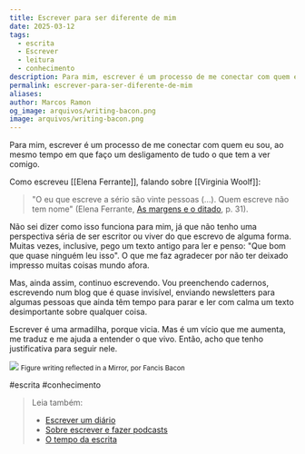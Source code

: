 ```yaml
---
title: Escrever para ser diferente de mim
date: 2025-03-12
tags:
  - escrita
  - Escrever
  - leitura
  - conhecimento
description: Para mim, escrever é um processo de me conectar com quem eu sou, ao mesmo tempo em que faço um desligamento de tudo o que tem a ver comigo.
permalink: escrever-para-ser-diferente-de-mim
aliases: 
author: Marcos Ramon
og_image: arquivos/writing-bacon.png
image: arquivos/writing-bacon.png
---
```

Para mim, escrever é um processo de me conectar com quem eu sou, ao mesmo tempo em que faço um desligamento de tudo o que tem a ver comigo.

Como escreveu [[Elena Ferrante]], falando sobre [[Virginia Woolf]]:

> "O eu que escreve a sério são vinte pessoas (...). Quem escreve não tem nome" (Elena Ferrante, [As margens e o ditado](https://amzn.to/4bMHxQR), p. 31).

Não sei dizer como isso funciona para mim, já que não tenho uma perspectiva séria de ser escritor ou viver do que escrevo de alguma forma. Muitas vezes, inclusive, pego um texto antigo para ler e penso: "Que bom que quase ninguém leu isso". O que me faz agradecer por não ter deixado impresso muitas coisas mundo afora.

Mas, ainda assim, continuo escrevendo. Vou preenchendo cadernos, escrevendo num blog que é quase invisível, enviando newsletters para algumas pessoas que ainda têm tempo para parar e ler com calma um texto desimportante sobre qualquer coisa.

Escrever é uma armadilha, porque vicia. Mas é um vício que me aumenta, me traduz e me ajuda a entender o que vivo. Então, acho que tenho justificativa para seguir nele.

<img src="/assets/img/writing-bacon.png">
<small>Figure writing reflected in a Mirror, por Fancis Bacon</small>

#escrita #conhecimento

> Leia também:
> - <a href="/escrever-um-diario">Escrever um diário</a>
> - <a href="/sobre-escrever-e-fazer-podcasts">Sobre escrever e fazer podcasts</a>
> - <a href="/o-tempo-da-escrita">O tempo da escrita</a>
